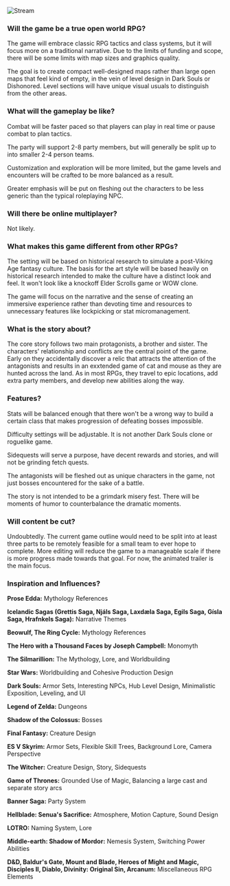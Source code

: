 ![Stream](https://github.com/jcongerkallas1/Folkvangr/blob/master/Images/Folkvangr_stream_small.jpg)
### Will the game be a true open world RPG?
The game will embrace classic RPG tactics and class systems, but it will focus more on a traditional narrative.  Due to the limits of funding and scope, there will be some limits with map sizes and graphics quality.  

The goal is to create compact well-designed maps rather than large open maps that feel kind of empty, in the vein of level design in Dark Souls or Dishonored.  Level sections will have unique visual usuals to distinguish from the other areas.

### What will the gameplay be like?
Combat will be faster paced so that players can play in real time or pause combat to plan tactics.  

The party will support 2-8 party members, but will generally be split up to into smaller 2-4 person teams.

Customization and exploration will be more limited, but the game levels and encounters will be crafted to be more balanced as a result.

Greater emphasis will be put on fleshing out the characters to be less generic than the typical roleplaying NPC.  

### Will there be online multiplayer?
Not likely.

### What makes this game different from other RPGs?
The setting will be based on historical research to simulate a post-Viking Age fantasy culture. The basis for the art style will be based heavily on historical research intended to make the culture have a distinct look and feel. It won't look like a knockoff Elder Scrolls game or WOW clone.

The game will focus on the narrative and the sense of creating an immersive experience rather than devoting time and resources to unnecessary features like lockpicking or stat micromanagement.  

### What is the story about?

The core story follows two main protagonists, a brother and sister.  The characters' relationship and conflicts are the central point of the game.  Early on they accidentally discover a relic that attracts the attention of the antagonists and results in an exxtended game of cat and mouse as they are hunted across the land. As in most RPGs, they travel to epic locations, add extra party members, and develop new abilities along the way.

### Features?

Stats will be balanced enough that there won't be a wrong way to build a certain class that makes progression of defeating bosses impossible.

Difficulty settings will be adjustable.  It is not another Dark Souls clone or roguelike game.

Sidequests will serve a purpose, have decent rewards and stories, and will not be grinding fetch quests.

The antagonists will be fleshed out as unique characters in the game, not just bosses encountered for the sake of a battle.

The story is not intended to be a grimdark misery fest.  There will be moments of humor to counterbalance the dramatic moments.

### Will content be cut?
Undoubtedly.  The current game outline would need to be split into at least three parts to be remotely feasible for a small team to ever hope to complete.  More editing will reduce the game to a manageable scale if there is more progress made towards that goal.  For now, the animated trailer is the main focus.

### Inspiration and Influences?

**Prose Edda:** Mythology References

**Icelandic Sagas (Grettis Saga, Njáls Saga, Laxdæla Saga, Egils Saga, Gísla Saga, Hrafnkels Saga):** Narrative Themes

**Beowulf, The Ring Cycle:** Mythology References

**The Hero with a Thousand Faces by Joseph Campbell:** Monomyth

**The Silmarillion:** The Mythology, Lore, and Worldbuilding

**Star Wars:** Worldbuilding and Cohesive Production Design

**Dark Souls:** Armor Sets, Interesting NPCs, Hub Level Design, Minimalistic Exposition, Leveling, and UI

**Legend of Zelda:** Dungeons

**Shadow of the Colossus:** Bosses

**Final Fantasy:** Creature Design

**ES V Skyrim:** Armor Sets, Flexible Skill Trees, Background Lore, Camera Perspective

**The Witcher:** Creature Design, Story, Sidequests

**Game of Thrones:** Grounded Use of Magic, Balancing a large cast and separate story arcs

**Banner Saga:** Party System

**Hellblade: Senua's Sacrifice:** Atmosphere, Motion Capture, Sound Design

**LOTRO:** Naming System, Lore

**Middle-earth: Shadow of Mordor:** Nemesis System, Switching Power Abilities

**D&D, Baldur's Gate, Mount and Blade, Heroes of Might and Magic, Disciples II, Diablo, Divinity: Original Sin, Arcanum:** 
Miscellaneous RPG Elements

